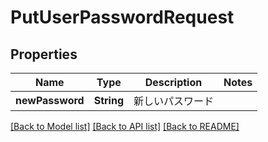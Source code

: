 # PutUserPasswordRequest

## Properties
Name | Type | Description | Notes
------------ | ------------- | ------------- | -------------
**newPassword** | **String** | 新しいパスワード | 

[[Back to Model list]](../README.md#documentation-for-models) [[Back to API list]](../README.md#documentation-for-api-endpoints) [[Back to README]](../README.md)


